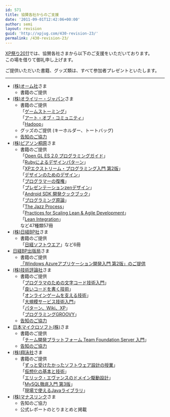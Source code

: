```yaml
---
id: 571
title: 協賛各社からのご支援
date: '2011-09-01T12:42:06+00:00'
author: semi
layout: revision
guid: 'http://xpjug.com/430-revision-23/'
permalink: /430-revision-23/
---
```


[XP祭り2011](http://xpjug.com/xpx/ "XP祭り2011")では、協賛各社さまから以下のご支援をいただいております。  
この場を借りて御礼申し上げます。

ご提供いただいた書籍、グッズ類は、すべて参加者プレゼントといたします。

---

- [(株)オーム社](http://www.ohmsha.co.jp/)さま 
    - 書籍のご提供
- [(株)オライリー・ジャパン](http://www.oreilly.co.jp/index.shtml)さま 
    - 書籍のご提供  
        「[ゲームストーミング](http://www.oreilly.co.jp/books/9784873115054/)」  
        「[アート・オブ・コミュニティ](http://www.amazon.co.jp/dp/4873114950/)」  
        「[Hadoop](http://www.amazon.co.jp/dp/487311439X/)」
    - グッズのご提供 (キーホルダー、トートバッグ)
    - [告知のご協力](http://www.oreilly.co.jp/editors/archives/2011/08/ann-xp-summer-event-2011.html)
- [(株)ピアソン桐原](http://www.pearsonkirihara.jp/)さま 
    - 書籍のご提供  
        「[Open GL ES 2.0 プログラミングガイド](http://www.amazon.co.jp/dp/4894714396/)」  
        「[Rubyによるデザインパターン](<http://www.amazon.co.jp/dp/4894712857/ >)」  
        「[XPエクストリーム・プログラミング入門 第2版](http://www.amazon.co.jp/dp/4894716852/)」  
        「[デザインのためのデザイン](http://www.amazon.co.jp/dp/4864010048/)」  
        「[プログラマーの復権](http://www.amazon.co.jp/dp/4894715082/)」  
        「[プレゼンテーションzenデザイン](http://www.amazon.co.jp/dp/4894713993/)」  
        「[Android SDK 開発クックブック](http://www.amazon.co.jp/dp/486401051X/)」  
        「[プログラミング原論](http://www.amazon.co.jp/dp/4864010080/)」  
        「[The Jazz Process](http://www.amazon.co.jp/dp/0321636457/)」  
        「[Practices for Scaling Lean &amp; Agile Development](http://www.amazon.co.jp/dp/0321636406/)」  
        「[Lean Integration](http://www.amazon.co.jp/dp/0321712315/)」  
        など47種類57冊
- [(株)日経BP社](http://itpro.nikkeibp.co.jp/index.html)さま 
    - 書籍のご提供  
        「[日経ソフトウエア](http://itpro.nikkeibp.co.jp/NSW/index.html)」など6冊
- [日経BP出版局](http://ec.nikkeibp.co.jp/index.html)さま 
    - 書籍のご提供  
        [「Windows Azureアプリケーション開発入門 第2版」のご提供](http://xpjug.com/xpx_notice2/ "「Windows Azureアプリケーション開発入門 第2版」が書籍プレゼントに！")
- [(株)技術評論社](http://gihyo.jp/)さま 
    - 書籍のご提供  
        「[プログラマのための文字コード技術入門](http://www.amazon.co.jp/dp/477414164X/)」  
        「[良いコードを書く技術](http://www.amazon.co.jp/dp/4774145963/)」  
        「[オンラインゲームを支える技術](http://www.amazon.co.jp/dp/4774145807/)」  
        「[大規模サービス技術入門](http://www.amazon.co.jp/dp/4774143073/)」  
        「[パターン、Wiki、XP](http://www.amazon.co.jp/dp/4774138975/)」  
        「[プログラミングGROOVY](http://www.amazon.co.jp/dp/4774147273/)」
    - [告知のご協力](http://gihyo.jp/news/info/2011/08/1701)
- [日本マイクロソフト(株)](http://www.microsoft.com/japan/powerpro/developer/agile/default.mspx)さま 
    - 書籍のご提供  
        「[チーム開発プラットフォーム Team Foundation Server 入門](http://www.amazon.co.jp/dp/4774146080/)」
    - [告知のご協力](http://www.microsoft.com/japan/powerpro/developer/agile/community/xpjug.mspx)
- [(株)翔泳社](http://www.shoeisha.co.jp/)さま 
    - 書籍のご提供  
        「[ずっと受けたかったソフトウェア設計の授業](http://www.amazon.co.jp/dp/4798121215/)」  
        「[仮想化の基本と技術](http://www.amazon.co.jp/dp/4798123706/)」  
        「[エリック・エヴァンスのドメイン駆動設計](http://www.amazon.co.jp/dp/4798121967/)」  
        「[MySQL徹底入門 第3版](http://www.amazon.co.jp/dp/4798124230/)」  
        「[現場で使えるJavaライブラリ](http://www.amazon.co.jp/dp/4798123366/)」
- [(株)マナスリンク](http://www.manaslink.com/)さま 
    - 告知のご協力
    - 公式レポートのとりまとめと掲載